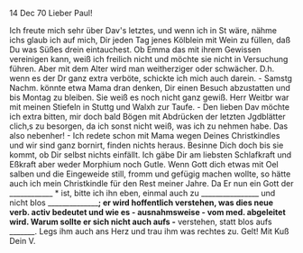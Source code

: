  14 Dec 70
Lieber Paul!

Ich freute mich sehr über Dav's letztes, und wenn ich in St wäre, nähme ichs glaub ich auf mich, Dir jeden Tag jenes Kölblein mit Wein zu füllen, daß Du was Süßes drein eintauchest. Ob Emma das mit ihrem Gewissen vereinigen kann, weiß ich freilich nicht und möchte sie nicht in Versuchung führen. Aber mit dem Alter wird man weitherziger oder schwächer. D.h. wenn es der Dr ganz extra verböte, schickte ich mich auch darein. - Samstg Nachm. könnte etwa Mama dran denken, Dir einen Besuch abzustatten und bis Montag zu bleiben. Sie weiß es noch nicht ganz gewiß. Herr Weitbr war mit meinen Stiefeln in Stuttg und Walxh zur Taufe. - Den lieben Dav möchte ich extra bitten, mir doch bald Bögen mit Abdrücken der letzten Jgdblätter clich‚s zu besorgen, da ich sonst nicht weiß, was ich zu nehmen habe. Das also nebenher! - Ich redete schon mit Mama wegen Deines Christkindles und wir sind ganz bornirt, finden nichts heraus. Besinne Dich doch bis sie kommt, ob Dir selbst nichts einfällt. Ich gäbe Dir am liebsten Schlafkraft und Eßkraft aber weder Morphium noch Gutle. Wenn Gott dich etwas mit Oel salben und die Eingeweide still, fromm und gefügig machen wollte, so hätte auch ich mein Christkindle für den Rest meiner Jahre. Da Er nun ein Gott der ____________ <Liebe Erbarmens>* ist, bitte ich ihn eben, einmal auch zu ________________ und nicht blos __________________; er wird hoffentlich verstehen, was dies neue verb. activ bedeutet und wie es - ausnahmsweise - vom med. abgeleitet wird. Warum sollte er sich nicht auch aufs -____ verstehen, statt blos aufs _______. Legs ihm auch ans Herz und trau ihm was rechtes zu. Gelt! 
 Mit Kuß Dein V.
